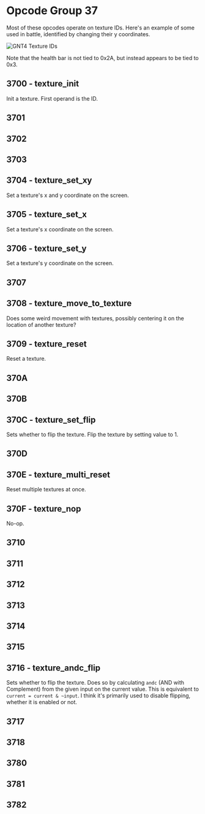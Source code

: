 # Opcode Group 37

Most of these opcodes operate on texture IDs. Here's an example of some used in battle, identified by changing
their y coordinates.

![GNT4 Texture IDs](/general/images/gnt4_texture_ids.png?raw=true "GNT4 Texture IDs")

Note that the health bar is not tied to 0x2A, but instead appears to be tied to 0x3.

## 3700 - texture_init

Init a texture. First operand is the ID.

## 3701

## 3702

## 3703

## 3704 - texture_set_xy

Set a texture's x and y coordinate on the screen.

## 3705 - texture_set_x

Set a texture's x coordinate on the screen.

## 3706 - texture_set_y

Set a texture's y coordinate on the screen.

## 3707

## 3708 - texture_move_to_texture

Does some weird movement with textures, possibly centering it on the location of another texture?

## 3709 - texture_reset

Reset a texture.

## 370A

## 370B

## 370C - texture_set_flip

Sets whether to flip the texture. Flip the texture by setting value to 1.

## 370D

## 370E - texture_multi_reset

Reset multiple textures at once.

## 370F - texture_nop

No-op.

## 3710

## 3711

## 3712

## 3713

## 3714

## 3715

## 3716 - texture_andc_flip

Sets whether to flip the texture. Does so by calculating `andc` (AND with Complement) from the given input on the current value.
This is equivalent to `current = current & ~input`. I think it's primarily used to disable flipping, whether it is enabled or not.

## 3717

## 3718

## 3780

## 3781

## 3782

